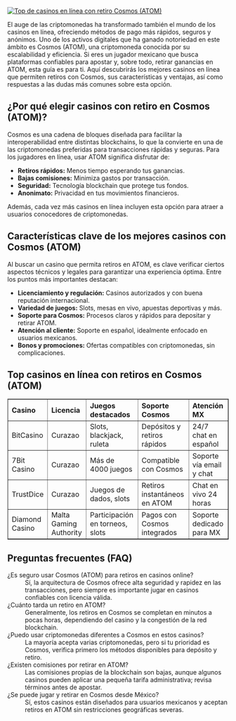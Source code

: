 [![Top de casinos en línea con retiro Cosmos (ATOM)](https://123-caf.pages.dev/gitsignup.png)](https://vrmoo.ru/Bt82HjjY)

<p>El auge de las criptomonedas ha transformado también el mundo de los casinos en línea, ofreciendo métodos de pago más rápidos, seguros y anónimos. Uno de los activos digitales que ha ganado notoriedad en este ámbito es Cosmos (ATOM), una criptomoneda conocida por su escalabilidad y eficiencia. Si eres un jugador mexicano que busca plataformas confiables para apostar y, sobre todo, retirar ganancias en ATOM, esta guía es para ti. Aquí descubrirás los mejores casinos en línea que permiten retiros con Cosmos, sus características y ventajas, así como respuestas a las dudas más comunes sobre esta opción.</p>  <h2>¿Por qué elegir casinos con retiro en Cosmos (ATOM)?</h2> <p>Cosmos es una cadena de bloques diseñada para facilitar la interoperabilidad entre distintas blockchains, lo que la convierte en una de las criptomonedas preferidas para transacciones rápidas y seguras. Para los jugadores en línea, usar ATOM significa disfrutar de:</p> <ul>   <li><strong>Retiros rápidos:</strong> Menos tiempo esperando tus ganancias.</li>   <li><strong>Bajas comisiones:</strong> Minimiza gastos por transacción.</li>   <li><strong>Seguridad:</strong> Tecnología blockchain que protege tus fondos.</li>   <li><strong>Anonimato:</strong> Privacidad en tus movimientos financieros.</li> </ul> <p>Además, cada vez más casinos en línea incluyen esta opción para atraer a usuarios conocedores de criptomonedas.</p>  <h2>Características clave de los mejores casinos con Cosmos (ATOM)</h2> <p>Al buscar un casino que permita retiros en ATOM, es clave verificar ciertos aspectos técnicos y legales para garantizar una experiencia óptima. Entre los puntos más importantes destacan:</p> <ul>   <li><strong>Licenciamiento y regulación:</strong> Casinos autorizados y con buena reputación internacional.</li>   <li><strong>Variedad de juegos:</strong> Slots, mesas en vivo, apuestas deportivas y más.</li>   <li><strong>Soporte para Cosmos:</strong> Procesos claros y rápidos para depositar y retirar ATOM.</li>   <li><strong>Atención al cliente:</strong> Soporte en español, idealmente enfocado en usuarios mexicanos.</li>   <li><strong>Bonos y promociones:</strong> Ofertas compatibles con criptomonedas, sin complicaciones.</li> </ul>  <h2>Top casinos en línea con retiros en Cosmos (ATOM)</h2> <table cellspacing="0" cellpadding="5" border="1" style="border-collapse: collapse; width: 100%; text-align: left;">   <thead>     <tr>       <th>Casino</th>       <th>Licencia</th>       <th>Juegos destacados</th>       <th>Soporte Cosmos</th>       <th>Atención MX</th>     </tr>   </thead>   <tbody>     <tr>       <td>BitCasino</td>       <td>Curazao</td>       <td>Slots, blackjack, ruleta</td>       <td>Depósitos y retiros rápidos</td>       <td>24/7 chat en español</td>     </tr>     <tr>       <td>7Bit Casino</td>       <td>Curazao</td>       <td>Más de 4000 juegos</td>       <td>Compatible con Cosmos</td>       <td>Soporte vía email y chat</td>     </tr>     <tr>       <td>TrustDice</td>       <td>Curazao</td>       <td>Juegos de dados, slots</td>       <td>Retiros instantáneos en ATOM</td>       <td>Chat en vivo 24 horas</td>     </tr>     <tr>       <td>Diamond Casino</td>       <td>Malta Gaming Authority</td>       <td>Participación en torneos, slots</td>       <td>Pagos con Cosmos integrados</td>       <td>Soporte dedicado para MX</td>     </tr>   </tbody> </table>  <h2>Preguntas frecuentes (FAQ)</h2> <dl>   <dt>¿Es seguro usar Cosmos (ATOM) para retiros en casinos online?</dt>   <dd>Sí, la arquitectura de Cosmos ofrece alta seguridad y rapidez en las transacciones, pero siempre es importante jugar en casinos confiables con licencia válida.</dd>    <dt>¿Cuánto tarda un retiro en ATOM?</dt>   <dd>Generalmente, los retiros en Cosmos se completan en minutos a pocas horas, dependiendo del casino y la congestión de la red blockchain.</dd>    <dt>¿Puedo usar criptomonedas diferentes a Cosmos en estos casinos?</dt>   <dd>La mayoría acepta varias criptomonedas, pero si tu prioridad es Cosmos, verifica primero los métodos disponibles para depósito y retiro.</dd>    <dt>¿Existen comisiones por retirar en ATOM?</dt>   <dd>Las comisiones propias de la blockchain son bajas, aunque algunos casinos pueden aplicar una pequeña tarifa administrativa; revisa términos antes de apostar.</dd>    <dt>¿Se puede jugar y retirar en Cosmos desde México?</dt>   <dd>Sí, estos casinos están diseñados para usuarios mexicanos y aceptan retiros en ATOM sin restricciones geográficas severas.</dd> </dl>
